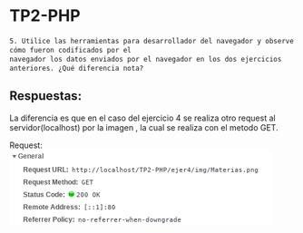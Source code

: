 # TP2-PHP  
~~~
5. Utilice las herramientas para desarrollador del navegador y observe cómo fueron codificados por el
navegador los datos enviados por el navegador en los dos ejercicios anteriores. ¿Qué diferencia nota?
~~~  
##  Respuestas:  
  La diferencia es que en el caso del ejercicio 4 se realiza otro request al servidor(localhost) por la imagen  , la cual se realiza con el metodo GET.

  Request:  
  ![Imagen Request](ejer5.png "requestEjer5")


